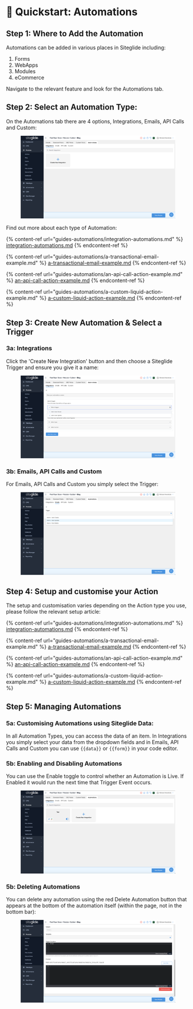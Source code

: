 # 🚀 Quickstart: Automations

## Step 1: Where to Add the Automation

Automations can be added in various places in Siteglide including:

1. Forms
2. WebApps
3. Modules
4. eCommerce

Navigate to the relevant feature and look for the Automations tab.

## Step 2: Select an Automation Type:

On the Automations tab there are 4 options, Integrations, Emails, API Calls and Custom:

<figure><img src="../../.gitbook/assets/Siteglide-Automations1.png" alt=""><figcaption></figcaption></figure>

Find out more about each type of Automation:

{% content-ref url="guides-automations/integration-automations.md" %}
[integration-automations.md](guides-automations/integration-automations.md)
{% endcontent-ref %}

{% content-ref url="guides-automations/a-transactional-email-example.md" %}
[a-transactional-email-example.md](guides-automations/a-transactional-email-example.md)
{% endcontent-ref %}

{% content-ref url="guides-automations/an-api-call-action-example.md" %}
[an-api-call-action-example.md](guides-automations/an-api-call-action-example.md)
{% endcontent-ref %}

{% content-ref url="guides-automations/a-custom-liquid-action-example.md" %}
[a-custom-liquid-action-example.md](guides-automations/a-custom-liquid-action-example.md)
{% endcontent-ref %}

## Step 3: Create New Automation & Select a Trigger

### 3a: Integrations

Click the 'Create New Integration' button and then choose a Siteglide Trigger and ensure you give it a name:

<figure><img src="../../.gitbook/assets/Siteglide-Automations-Create-Integration.png" alt=""><figcaption></figcaption></figure>

### 3b: Emails, API Calls and Custom

For Emails, API Calls and Custom you simply select the Trigger:

<figure><img src="../../.gitbook/assets/Siteglide-Automations-Create-Email.png" alt=""><figcaption></figcaption></figure>

## Step 4: Setup and customise your Action

The setup and customisation varies depending on the Action type you use, please follow the relevant setup article:

{% content-ref url="guides-automations/integration-automations.md" %}
[integration-automations.md](guides-automations/integration-automations.md)
{% endcontent-ref %}

{% content-ref url="guides-automations/a-transactional-email-example.md" %}
[a-transactional-email-example.md](guides-automations/a-transactional-email-example.md)
{% endcontent-ref %}

{% content-ref url="guides-automations/an-api-call-action-example.md" %}
[an-api-call-action-example.md](guides-automations/an-api-call-action-example.md)
{% endcontent-ref %}

{% content-ref url="guides-automations/a-custom-liquid-action-example.md" %}
[a-custom-liquid-action-example.md](guides-automations/a-custom-liquid-action-example.md)
{% endcontent-ref %}

## Step 5: Managing Automations

### 5a: Customising Automations using Siteglide Data:

In all Automation Types, you can access the data of an item. In Integrations you simply select your data from the dropdown fields and in Emails, API Calls and Custom you can use `{{data}}` or `{{form}}` in your code editor.

### 5b: Enabling and Disabling Automations

You can use the Enable toggle to control whether an Automation is Live. If Enabled it would run the next time that Trigger Event occurs.

<figure><img src="../../.gitbook/assets/Siteglide-Automations-Integrations-Enabled.png" alt=""><figcaption></figcaption></figure>

### 5b: Deleting Automations

You can delete any automation using the red Delete Automation button that appears at the bottom of the automation itself (within the page, not in the bottom bar):

<figure><img src="../../.gitbook/assets/Siteglide-Automations-Delete.png" alt=""><figcaption></figcaption></figure>

